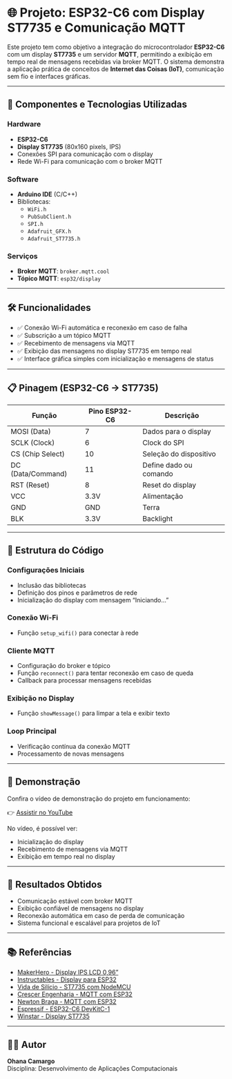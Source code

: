 # 🌐 Projeto: ESP32-C6 com Display ST7735 e Comunicação MQTT

Este projeto tem como objetivo a integração do microcontrolador **ESP32-C6** com um display **ST7735** e um servidor **MQTT**, permitindo a exibição em tempo real de mensagens recebidas via broker MQTT. O sistema demonstra a aplicação prática de conceitos de **Internet das Coisas (IoT)**, comunicação sem fio e interfaces gráficas.

---

## 🧰 Componentes e Tecnologias Utilizadas

### Hardware
- **ESP32-C6**
- **Display ST7735** (80x160 pixels, IPS)
- Conexões SPI para comunicação com o display
- Rede Wi-Fi para comunicação com o broker MQTT

### Software
- **Arduino IDE** (C/C++)
- Bibliotecas:
  - `WiFi.h`
  - `PubSubClient.h`
  - `SPI.h`
  - `Adafruit_GFX.h`
  - `Adafruit_ST7735.h`

### Serviços
- **Broker MQTT**: `broker.mqtt.cool`
- **Tópico MQTT**: `esp32/display`

---

## 🛠️ Funcionalidades

- ✅ Conexão Wi-Fi automática e reconexão em caso de falha
- ✅ Subscrição a um tópico MQTT
- ✅ Recebimento de mensagens via MQTT
- ✅ Exibição das mensagens no display ST7735 em tempo real
- ✅ Interface gráfica simples com inicialização e mensagens de status

---

## 📋 Pinagem (ESP32-C6 → ST7735)

| Função          | Pino ESP32-C6 | Descrição                     |
|------------------|---------------|-------------------------------|
| MOSI (Data)      | 7             | Dados para o display          |
| SCLK (Clock)     | 6             | Clock do SPI                  |
| CS (Chip Select) | 10            | Seleção do dispositivo        |
| DC (Data/Command)| 11            | Define dado ou comando        |
| RST (Reset)      | 8             | Reset do display              |
| VCC              | 3.3V          | Alimentação                   |
| GND              | GND           | Terra                         |
| BLK              | 3.3V          | Backlight                     |

---

## 🧩 Estrutura do Código

### Configurações Iniciais
- Inclusão das bibliotecas
- Definição dos pinos e parâmetros de rede
- Inicialização do display com mensagem “Iniciando...”

### Conexão Wi-Fi
- Função `setup_wifi()` para conectar à rede

### Cliente MQTT
- Configuração do broker e tópico
- Função `reconnect()` para tentar reconexão em caso de queda
- Callback para processar mensagens recebidas

### Exibição no Display
- Função `showMessage()` para limpar a tela e exibir texto

### Loop Principal
- Verificação contínua da conexão MQTT
- Processamento de novas mensagens

---

## 🎥 Demonstração

Confira o vídeo de demonstração do projeto em funcionamento:

👉 [Assistir no YouTube](https://youtube.com/shorts/Ra8GyTvHJ6g?feature=share)

No vídeo, é possível ver:
- Inicialização do display
- Recebimento de mensagens via MQTT
- Exibição em tempo real no display

---

## 📌 Resultados Obtidos

- Comunicação estável com broker MQTT
- Exibição confiável de mensagens no display
- Reconexão automática em caso de perda de comunicação
- Sistema funcional e escalável para projetos de IoT

---

## 📚 Referências

- [MakerHero - Display IPS LCD 0,96”](https://www.makerhero.com/blog/como-utilizar-o-display-ips-lcd-0-9-6-colorido/)
- [Instructables - Display para ESP32](https://www.instructables.com/Select-Color-Display-for-ESP32/)
- [Vida de Silício - ST7735 com NodeMCU](https://portal.vidasilicio.com.br/controlando-display-tft-st7735-nodemcu/)
- [Crescer Engenharia - MQTT com ESP32](https://www.crescerengenharia.com/post/mqtt-esp32)
- [Newton Braga - MQTT com ESP32](https://www.newtoncbraga.com.br/index.php/microcontroladores/143-tecnologia/17117-comunicando-se-via-mqtt-com-o-esp32-mic404.html)
- [Espressif - ESP32-C6 DevKitC-1](https://docs.espressif.com/projects/esp-dev-kits/en/latest/esp32c6/esp32-c6-devkitc-1/user_guide.html)
- [Winstar - Display ST7735](https://www.winstar.com.tw/pt/products/tft-lcd/ips-tft/0_96-st7735.html)

---

## 👨‍💻 Autor

**Ohana Camargo**  
Disciplina: Desenvolvimento de Aplicações Computacionais
